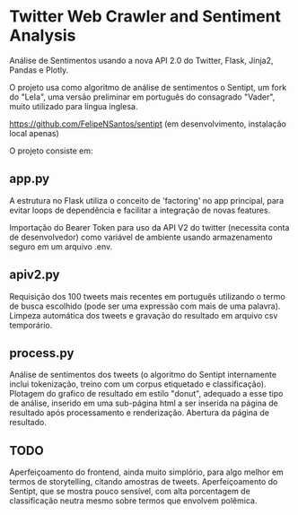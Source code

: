# Twitter Web Crawler and Sentiment Analysis

Análise de Sentimentos usando a nova API 2.0 do Twitter, Flask, Jinja2, Pandas e Plotly.

O projeto usa como algoritmo de análise de sentimentos o Sentipt, um fork do "LeIa", uma versão preliminar em português do consagrado "Vader", muito utilizado para língua inglesa.

https://github.com/FelipeNSantos/sentipt  (em desenvolvimento, instalação local apenas)

O projeto consiste em:

## app.py

A estrutura no Flask utiliza o conceito de 'factoring' no app principal, para evitar loops de dependência e facilitar a integração de novas features.

 Importação do Bearer Token para uso da API V2 do twitter (necessita conta de desenvolvedor) como variável de ambiente usando armazenamento seguro em um arquivo .env.

## apiv2.py

Requisição dos 100 tweets mais recentes em português utilizando o termo de busca escolhido (pode ser uma expressão com mais de uma palavra). Limpeza automática dos tweets e gravação do resultado em arquivo csv temporário.

## process.py

Análise de sentimentos dos tweets (o algoritmo do Sentipt internamente inclui tokenização, treino com um corpus etiquetado e classificação). Plotagem do grafico de resultado em estilo "donut", adequado a esse tipo de análise, inserido em uma sub-página html a ser inserida na página de resultado após processamento e renderização. Abertura da página de resultado.

## TODO

Aperfeiçoamento do frontend, ainda muito simplório, para algo melhor em termos de storytelling, citando amostras de tweets. Aperfeiçoamento do Sentipt, que se mostra pouco sensível, com alta porcentagem de classificação neutra mesmo sobre termos que envolvem polêmica.
